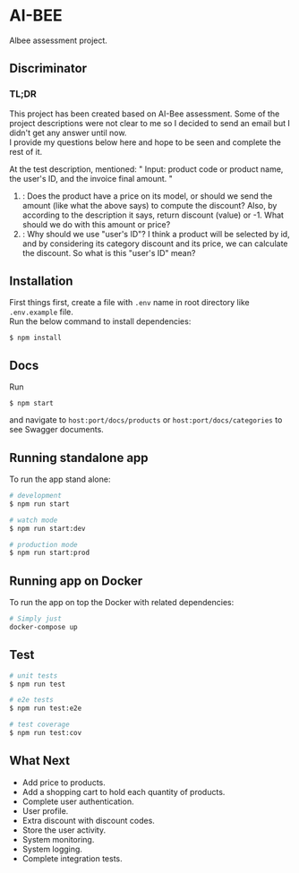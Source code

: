 # AI-BEE
Albee assessment project.

## Discriminator
### TL;DR
This project has been created based on AI-Bee assessment. Some of the project descriptions were not clear to me so I decided to send an email but I didn't get any answer until now.  
I provide my questions below here and hope to be seen and complete the rest of it.


At the test description, mentioned: " Input: product code or product name, the user's ID, and the invoice final amount. "
1. : Does the product have a price on its model, or should we send the amount (like what the above says) to compute the discount? Also, by according to the description it says, return discount (value) or -1. What should we do with this amount or price?
2. : Why should we use "user's ID"? I think a product will be selected by id, and by considering its category discount and its price, we can calculate the discount. So what is this "user's ID" mean?


## Installation
First things first, create a file with `.env` name in root directory like `.env.example` file.  
Run the below command to install dependencies:
```
$ npm install
```


## Docs
Run
```
$ npm start
```
and navigate to `host:port/docs/products` or `host:port/docs/categories` to see Swagger documents.
  

## Running standalone app
To run the app stand alone:
```bash
# development
$ npm run start

# watch mode
$ npm run start:dev

# production mode
$ npm run start:prod
```


## Running app on Docker
To run the app on top the Docker with related dependencies:
```bash
# Simply just
docker-compose up
```
  

## Test

```bash
# unit tests
$ npm run test

# e2e tests
$ npm run test:e2e

# test coverage
$ npm run test:cov
```


## What Next
- Add price to products.
- Add a shopping cart to hold each quantity of products.
- Complete user authentication.
- User profile.
- Extra discount with discount codes.
- Store the user activity.
- System monitoring.
- System logging.
- Complete integration tests.

